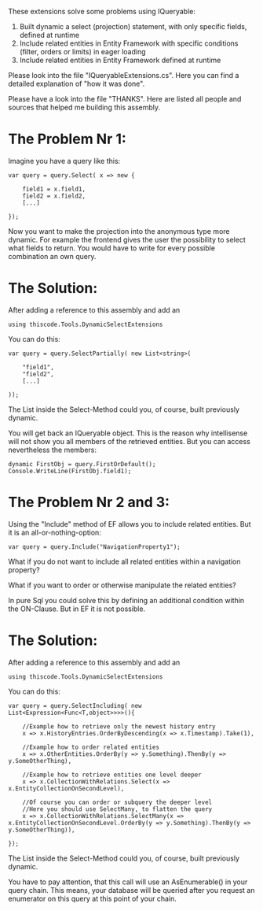 These extensions solve some problems using IQueryable:

1. Built dynamic a select (projection) statement, with only specific fields, defined at runtime
2. Include related entities in Entity Framework with specific conditions (filter, orders or limits) in eager loading
3. Include related entities in Entity Framework defined at runtime

Please look into the file "IQueryableExtensions.cs". Here you can find a detailed explanation
of "how it was done".

Please have a look into the file "THANKS". Here are listed all people and sources that helped
me building this assembly.

The Problem Nr 1:
=================

Imagine you have a query like this:

	var query = query.Select( x => new {

		field1 = x.field1,
		field2 = x.field2,
		[...]

	});

Now you want to make the projection into the anonymous type more
dynamic. For example the frontend gives the user the possibility
to select what fields to return. You would have to write for every
possible combination an own query.

The Solution:
=============

After adding a reference to this assembly and add an

	using thiscode.Tools.DynamicSelectExtensions

You can do this:

	var query = query.SelectPartially( new List<string>(

		"field1",
		"field2",
		[...]

	));

The List inside the Select-Method could you, of course, built
previously dynamic.

You will get back an IQueryable<dynamic> object. This is the reason
why intellisense will not show you all members of the retrieved
entities. But you can access nevertheless the members:

	dynamic FirstObj = query.FirstOrDefault();
	Console.WriteLine(FirstObj.field1);

The Problem Nr 2 and 3:
=======================

Using the "Include" method of EF allows you to include related entities.
But it is an all-or-nothing-option:

	var query = query.Include("NavigationProperty1");

What if you do not want to include all related entities within a
navigation property?

What if you want to order or otherwise manipulate the related entities?

In pure Sql you could solve this by defining an additional condition
within the ON-Clause. But in EF it is not possible.

The Solution:
=============

After adding a reference to this assembly and add an

	using thiscode.Tools.DynamicSelectExtensions

You can do this:

	var query = query.SelectIncluding( new List<Expression<Func<T,object>>>>(){

		//Example how to retrieve only the newest history entry
		x => x.HistoryEntries.OrderByDescending(x => x.Timestamp).Take(1),

		//Example how to order related entities
		x => x.OtherEntities.OrderBy(y => y.Something).ThenBy(y => y.SomeOtherThing),

		//Example how to retrieve entities one level deeper
		x => x.CollectionWithRelations.Select(x => x.EntityCollectionOnSecondLevel),

		//Of course you can order or subquery the deeper level
		//Here you should use SelectMany, to flatten the query
		x => x.CollectionWithRelations.SelectMany(x => x.EntityCollectionOnSecondLevel.OrderBy(y => y.Something).ThenBy(y => y.SomeOtherThing)),

	});

The List inside the Select-Method could you, of course, built
previously dynamic.

You have to pay attention, that this call will use an AsEnumerable() in your
query chain. This means, your database will be queried after you request
an enumerator on this query at this point of your chain.
